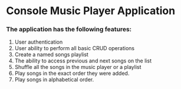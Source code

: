 # Console Music Player Application

### The application has the following features:

1. User authentication
2. User ability to perform all basic CRUD operations
3. Create a named songs playlist
4. The ability to access previous and next songs on the list
5. Shuffle all the songs in the music player or a playlist
6. Play songs in the exact order they were added.
7. Play songs in alphabetical order.
